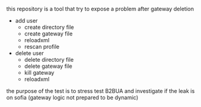 this repository is a tool that try to expose a problem after gateway deletion

- add user
  - create directory file
  - create gateway file
  - reloadxml
  - rescan profile
- delete user
  - delete directory file
  - delete gateway file
  - kill gateway
  - reloadxml


the purpose of the test is to stress test B2BUA and investigate if the leak is on sofia (gateway logic not prepared to be dynamic)
